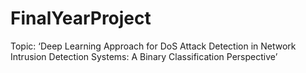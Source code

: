 # FinalYearProject
Topic: ‘Deep Learning Approach for DoS Attack Detection in Network Intrusion Detection Systems: A Binary Classification Perspective’
